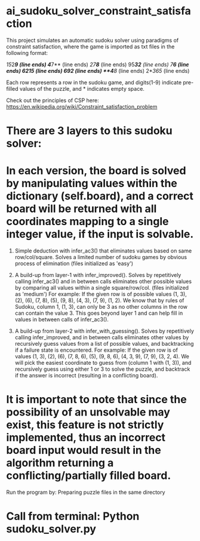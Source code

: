 # ai_sudoku_solver_constraint_satisfaction

This project simulates an automatic sudoku solver using paradigms of constraint satisfaction, where the game is imported as txt files in the following format:

*15*2***9 (line ends)
*4****7** (line ends)
*27**8*** (line ends)
95***32** (line ends)
7*******6 (line ends)
**62***15 (line ends)
***6**92* (line ends)
**4****8* (line ends)
2***3*65* (line ends)

Each row represents a row in the sudoku game, and digits(1-9) indicate pre-filled values of the puzzle, and * indicates empty space.

Check out the principles of CSP here: https://en.wikipedia.org/wiki/Constraint_satisfaction_problem

# There are 3 layers to this sudoku solver:

# In each version, the board is solved by manipulating values within the dictionary (self.board), and a correct board will be returned with all coordinates mapping to a single integer value, if the input is solvable.

1. Simple deduction with infer_ac3() that eliminates values based on same row/col/square. Solves a limited number of sudoku games by obvious process of elimination (files initialized as 'easy')

2. A build-up from layer-1 with infer_improved(). Solves by repetitively calling infer_ac3() and in between calls eliminates other possible values by comparing all values within a single square/row/col. (files initialized as 'medium')
  For example:
    If the given row is of possible values (1, 3), (2), (6), (7, 8), (5), (9, 8), (4, 3), (7, 9), (1, 2). We know that by rules of Sudoku, column 1, (1, 3), can only be 3 as no other columns in the row can contain the value 3. This goes beyond layer 1 and can help fill in values in between calls of infer_ac3().
    
3. A build-up from layer-2 with infer_with_guessing(). Solves by repetitively calling infer_improved, and in between calls eliminates other values by recursively guess values from a list of possible values, and backtracking if a failure state is encountered.
  For example:
    If the given row is of values (1, 3), (2), (6), (7, 8, 6), (5), (9, 8, 6), (4, 3, 9), (7, 9), (3, 2, 4). We will pick the easiest coordinate to guess from (column 1 with (1, 3)), and recursively guess using either 1 or 3 to solve the puzzle, and backtrack if the answer is incorrect (resulting in a conflicting board).
    
# It is important to note that since the possibility of an unsolvable may exist, this feature is not strictly implemented, thus an incorrect board input would result in the algorithm returning a conflicting/partially filled board.

Run the program by:
Preparing puzzle files in the same directory
# Call from terminal: Python sudoku_solver.py
